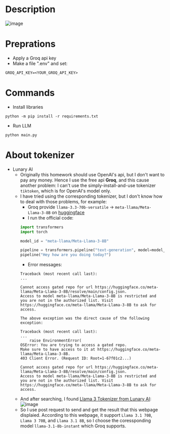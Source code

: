 # Description
![image](https://github.com/LunaticGhoulPiano/CYCU_GAI/HW1/Description_PPT.jpg)

# Preprations
- Apply a Groq api key
- Make a file ".env" and set:
```
GROQ_API_KEY=<YOUR_GROQ_API_KEY>
```

# Commands
- Install libraries
```
python -m pip install -r requirements.txt
```
- Run LLM
```
python main.py
```

# About tokenizer
- Lunary AI
    - Originally this homework should use OpenAI's api, but I don't want to pay any money. Hence I use the free api **Groq**, and this cause another problem: I can't use the simply-install-and-use tokenizer ```tiktoken```, which is for OpenAI's model only.
    - I have tried using the corresponding tokenizer, but I don't know how to deal with those problems, for example:
        - Groq provide ```llama-3.3-70b-versatile``` -> ```meta-llama/Meta-Llama-3-8B``` on [huggingface](https://huggingface.co/docs/transformers/model_doc/llama3)
        - I run the official code:
        ```python
        import transformers
        import torch

        model_id = "meta-llama/Meta-Llama-3-8B"

        pipeline = transformers.pipeline("text-generation", model=model_id, model_kwargs={"torch_dtype": torch.bfloat16}, device_map="auto")
        pipeline("Hey how are you doing today?")
        ```
        - Error messages:
        ```
        Traceback (most recent call last):
        ...

        Cannot access gated repo for url https://huggingface.co/meta-llama/Meta-Llama-3-8B/resolve/main/config.json.
        Access to model meta-llama/Meta-Llama-3-8B is restricted and you are not in the authorized list. Visit https://huggingface.co/meta-llama/Meta-Llama-3-8B to ask for access.

        The above exception was the direct cause of the following exception:

        Traceback (most recent call last):
        ...
            raise EnvironmentError(
        OSError: You are trying to access a gated repo.
        Make sure to have access to it at https://huggingface.co/meta-llama/Meta-Llama-3-8B.
        403 Client Error. (Request ID: Root=1-67f01c2...)

        Cannot access gated repo for url https://huggingface.co/meta-llama/Meta-Llama-3-8B/resolve/main/config.json.
        Access to model meta-llama/Meta-Llama-3-8B is restricted and you are not in the authorized list. Visit https://huggingface.co/meta-llama/Meta-Llama-3-8B to ask for access.
        ```
    - And after searching, I found [Llama 3 Tokenizer from Lunary AI](https://lunary.ai/llama3-tokenizer):
    ![image](https://github.com/LunaticGhoulPiano/CYCU_GAI/HW1/Lunary_Llama3_Tokenizer.jpg)
    - So I use post request to send and get the result that this webpage displaied. According to this webpage, it support ```Llama 3.1 70B```, ```Llama 3 70B```, and ```Llama 3.1 8B```, so I choose the coressponding model ```llama-3.1-8b-instant``` which Groq supports.